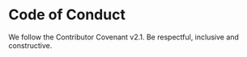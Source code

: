 # Code of Conduct
We follow the Contributor Covenant v2.1. Be respectful, inclusive and constructive.